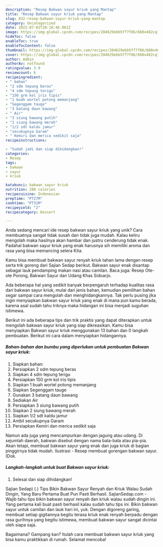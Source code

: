 ```yaml
---
description: "Resep Bakwan sayur kriuk yang Mantap"
title: "Resep Bakwan sayur kriuk yang Mantap"
slug: 832-resep-bakwan-sayur-kriuk-yang-mantap
category: Uncategorized
date: 2022-07-02T20:18:46.061Z
image: https://img-global.cpcdn.com/recipes/204629ebb5ff7f86/680x482cq70/bakwan-sayur-kriuk-foto-resep-utama.jpg
hideToc: false
enableToc: true
enableTocContent: false
thumbnail: https://img-global.cpcdn.com/recipes/204629ebb5ff7f86/680x482cq70/bakwan-sayur-kriuk-foto-resep-utama.jpg
cover: https://img-global.cpcdn.com/recipes/204629ebb5ff7f86/680x482cq70/bakwan-sayur-kriuk-foto-resep-utama.jpg
author: Admin
authorAv: notfound
ratingvalue: 3.9
reviewcount: 6
recipeingredient:
- " bahan"
- "2 sdm tepung beras"
- "4 sdm tepung terigu"
- "150 grm kol iris tipis"
- "1 buah wortel potong memanjang"
- "Segenggam tauge"
- "3 batang daun bawang"
- " Air"
- "3 siung bawang putih"
- "2 siung bawang merah"
- "1/2 sdt kaldu jamur"
- "secukupnya Garam"
- " Kemiri dan merica sedikit saja"
recipeinstructions:

- "Sudah jadi dan siap dihidangkan!"
categories:
- Resep
tags:
- bakwan
- sayur
- kriuk

katakunci: bakwan sayur kriuk 
nutrition: 286 calories
recipecuisine: Indonesian
preptime: "PT27M"
cooktime: "PT31M"
recipeyield: "2"
recipecategory: Dessert

---
```





Anda sedang mencari ide resep bakwan sayur kriuk yang unik? Cara membuatnya sangat tidak susah dan tidak juga mudah. Kalau keliru mengolah maka hasilnya akan hambar dan justru cenderung tidak enak. Padahal bakwan sayur kriuk yang enak harusnya sih memiliki aroma dan rasa yang bisa memancing selera Kita.





Kamu bisa membuat bakwan sayur renyah kriuk tahan lama dengan resep serta trik goreng dari Sajian Sedap berikut. Bakwan sayur enak disantap sebagai lauk pendamping makan nasi atau camilan. Baca juga: Resep Ote-ote Porong, Bakwan Sayur dan Udang Khas Sidoarjo.

Ada beberapa hal yang sedikit banyak berpengaruh terhadap kualitas rasa dari bakwan sayur kriuk, mulai dari jenis bahan, kemudian pemilihan bahan segar sampai cara mengolah dan menghidangkannya. Tak perlu pusing jika ingin menyiapkan bakwan sayur kriuk yang enak di mana pun kamu berada, karena asal sudah tahu triknya maka hidangan ini bisa menjadi suguhan istimewa.






Berikut ini ada beberapa tips dan trik praktis yang dapat diterapkan untuk mengolah bakwan sayur kriuk yang siap dikreasikan. Kamu bisa menyiapkan Bakwan sayur kriuk menggunakan 13 bahan dan 0 langkah pembuatan. Berikut ini cara dalam menyiapkan hidangannya.

<!--inarticleads1-->

##### Bahan-bahan dan bumbu yang diperlukan untuk pembuatan Bakwan sayur kriuk:

1. Siapkan  bahan:
1. Persiapkan 2 sdm tepung beras
1. Siapkan 4 sdm tepung terigu
1. Persiapkan 150 grm kol iris tipis
1. Siapkan 1 buah wortel potong memanjang
1. Siapkan Segenggam tauge
1. Gunakan 3 batang daun bawang
1. Sediakan  Air
1. Persiapkan 3 siung bawang putih
1. Siapkan 2 siung bawang merah
1. Siapkan 1/2 sdt kaldu jamur
1. Ambil secukupnya Garam
1. Persiapkan  Kemiri dan merica sedikit saja


Namun ada juga yang mencampurkan dengan jagung atau udang. Di sejumlah daerah, bakwan disebut dengan nama bala-bala atau pia-pia. Akan tetapi, membuat bakwan sayur yang enak dan juga kriuk di bagian pinggirnya tidak mudah. Ilustrasi - Resep membuat gorengan bakwan sayur. (Dok. 

<!--inarticleads2-->

##### Langkah-langkah untuk buat Bakwan sayur kriuk:


1. Selesai dan siap dihidangkan!

Sajian Sedap) (.) Tips Bikin Bakwan Sayur Renyah dan Kriuk Walau Sudah Dingin, Yang Baru Pertama Buat Pun Pasti Berhasil. SajianSedap.com - Wajib tahu tips bikin bakwan sayur renyah dan kriuk walau sudah dingin ini. Yang pertama kali buat pasti berhasil kalau sudah tahu tips ini. Bikin bakwan sayur untuk camilan dan lauk hari ini, yuk. Dengan digoreng garing, membuat setiap gigitannya begitu terasa kriuk enak renyah berpadu dengan rasa gurihnya yang begitu istimewa, membuat bakwan sayur sangat dicintai oleh siapa saja. 

Bagaimana? Gampang kan? Itulah cara membuat bakwan sayur kriuk yang bisa kamu praktikkan di rumah. Selamat mencoba!
